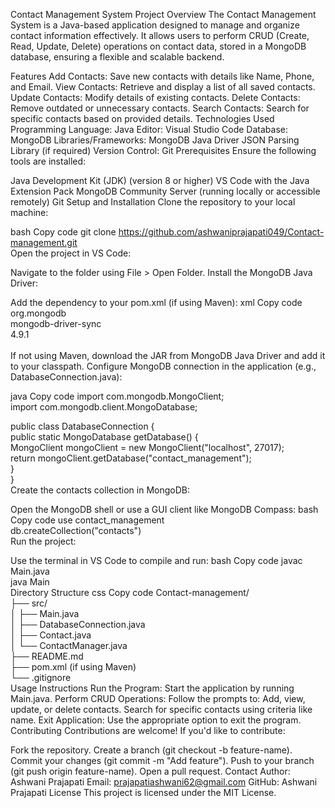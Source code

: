 Contact Management System
Project Overview
The Contact Management System is a Java-based application designed to manage and organize contact information effectively. It allows users to perform CRUD (Create, Read, Update, Delete) operations on contact data, stored in a MongoDB database, ensuring a flexible and scalable backend.

Features
Add Contacts: Save new contacts with details like Name, Phone, and Email.
View Contacts: Retrieve and display a list of all saved contacts.
Update Contacts: Modify details of existing contacts.
Delete Contacts: Remove outdated or unnecessary contacts.
Search Contacts: Search for specific contacts based on provided details.
Technologies Used
Programming Language: Java
Editor: Visual Studio Code
Database: MongoDB
Libraries/Frameworks:
MongoDB Java Driver
JSON Parsing Library (if required)
Version Control: Git
Prerequisites
Ensure the following tools are installed:

Java Development Kit (JDK) (version 8 or higher)
VS Code with the Java Extension Pack
MongoDB Community Server (running locally or accessible remotely)
Git
Setup and Installation
Clone the repository to your local machine:

bash
Copy code
git clone https://github.com/ashwaniprajapati049/Contact-management.git  
Open the project in VS Code:

Navigate to the folder using File > Open Folder.
Install the MongoDB Java Driver:

Add the dependency to your pom.xml (if using Maven):
xml
Copy code
<dependency>  
    <groupId>org.mongodb</groupId>  
    <artifactId>mongodb-driver-sync</artifactId>  
    <version>4.9.1</version>  
</dependency>  
If not using Maven, download the JAR from MongoDB Java Driver and add it to your classpath.
Configure MongoDB connection in the application (e.g., DatabaseConnection.java):

java
Copy code
import com.mongodb.MongoClient;  
import com.mongodb.client.MongoDatabase;  

public class DatabaseConnection {  
    public static MongoDatabase getDatabase() {  
        MongoClient mongoClient = new MongoClient("localhost", 27017);  
        return mongoClient.getDatabase("contact_management");  
    }  
}  
Create the contacts collection in MongoDB:

Open the MongoDB shell or use a GUI client like MongoDB Compass:
bash
Copy code
use contact_management  
db.createCollection("contacts")  
Run the project:

Use the terminal in VS Code to compile and run:
bash
Copy code
javac Main.java  
java Main  
Directory Structure
css
Copy code
Contact-management/  
├── src/  
│   ├── Main.java  
│   ├── DatabaseConnection.java  
│   ├── Contact.java  
│   └── ContactManager.java  
├── README.md  
├── pom.xml (if using Maven)  
└── .gitignore  
Usage Instructions
Run the Program: Start the application by running Main.java.
Perform CRUD Operations: Follow the prompts to:
Add, view, update, or delete contacts.
Search for specific contacts using criteria like name.
Exit Application: Use the appropriate option to exit the program.
Contributing
Contributions are welcome! If you'd like to contribute:

Fork the repository.
Create a branch (git checkout -b feature-name).
Commit your changes (git commit -m "Add feature").
Push to your branch (git push origin feature-name).
Open a pull request.
Contact
Author: Ashwani Prajapati
Email: prajapatiashwani62@gmail.com
GitHub: Ashwani Prajapati
License
This project is licensed under the MIT License.
